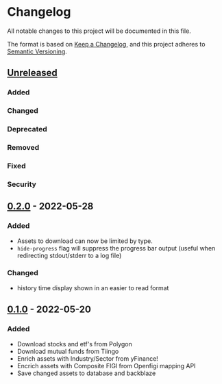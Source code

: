 # Changelog
All notable changes to this project will be documented in this file.

The format is based on [Keep a Changelog](https://keepachangelog.com/en/1.0.0/),
and this project adheres to [Semantic Versioning](https://semver.org/spec/v2.0.0.html).

## [Unreleased]
### Added

### Changed

### Deprecated

### Removed

### Fixed

### Security

## [0.2.0] - 2022-05-28
### Added
- Assets to download can now be limited by type.
- `hide-progress` flag will suppress the progress bar output (useful when redirecting stdout/stderr to a log file)

### Changed
- history time display shown in an easier to read format

## [0.1.0] - 2022-05-20
### Added
- Download stocks and etf's from Polygon
- Download mutual funds from Tiingo
- Enrich assets with Industry/Sector from yFinance!
- Encrich assets with Composite FIGI from Openfigi mapping API
- Save changed assets to database and backblaze

[Unreleased]: https://github.com/penny-vault/import-tiingo/compare/v0.2.0...HEAD
[0.2.0]: https://github.com/penny-vault/import-tiingo/compare/v0.1.0...v0.2.0
[0.1.0]: https://github.com/penny-vault/import-tiingo/releases/tag/v0.0.1
